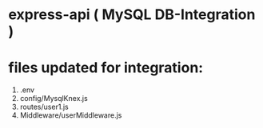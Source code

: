 # express-api ( MySQL DB-Integration )

# files updated for integration:

1. .env
2. config/MysqlKnex.js
3. routes/user1.js
4. Middleware/userMiddleware.js
